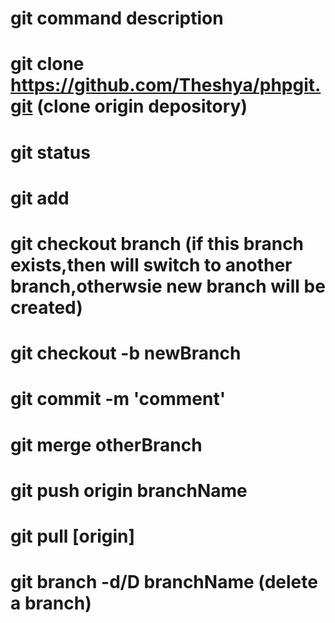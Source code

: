 # git command description
 
 # git clone  https://github.com/Theshya/phpgit.git  (clone origin depository)
 # git status
 # git add 
 # git checkout branch (if this branch exists,then will switch to another branch,otherwsie new branch will be created)
 # git checkout -b newBranch 
 # git  commit -m 'comment'
# git merge otherBranch
# git push origin branchName
# git pull [origin]
# git branch -d/D branchName (delete a branch)
